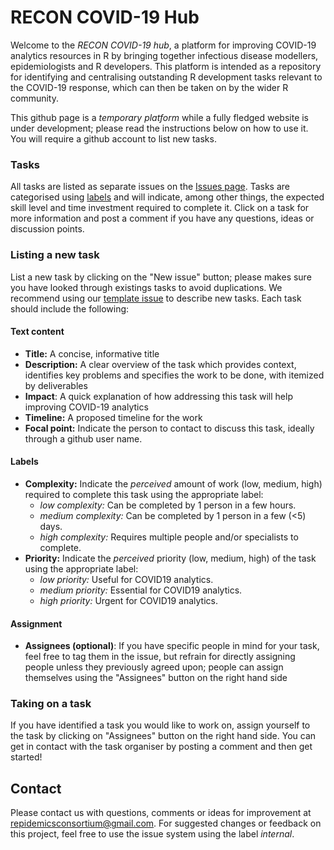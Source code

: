 # RECON COVID-19 Hub

Welcome to the *RECON COVID-19 hub*, a platform for improving COVID-19 analytics
resources in R by bringing together infectious disease modellers,
epidemiologists and R developers. This platform is intended as a repository
for identifying and centralising outstanding R development tasks relevant to the
COVID-19 response, which can then be taken on by the wider R community.

This github page is a *temporary platform* while a fully fledged website is under
development; please read the instructions below on how to use it. You will
require a github account to list new tasks.

### Tasks
All tasks are listed as separate issues on
the [Issues page](https://github.com/reconhub/covid19hub/issues). Tasks are
categorised using [labels](https://github.com/reconhub/covid19hub/labels) and 
will indicate, among other things, the expected skill level and time investment 
required to complete it. Click on a task for more information and post a 
comment if you have any questions, ideas or discussion points.

### Listing a new task
List a new task by clicking on the "New issue" button; please makes sure you
have looked through existings tasks to avoid duplications. We recommend using our 
[template issue](https://github.com/reconhub/covid19hub/issues/1) to describe new 
tasks. Each task should include the following: 

#### Text content
* **Title:** A concise, informative title
* **Description:** A clear overview of the task which provides context,
  identifies key problems and specifies the work to be done, with itemized by 
  deliverables
* **Impact**: A quick explanation of how addressing this task will help improving COVID-19 
  analytics
* **Timeline:** A proposed timeline for the work
* **Focal point:** Indicate the person to contact to discuss this task, ideally through a 
  github user name.

#### Labels
* **Complexity:** Indicate the *perceived* amount of work (low, medium, high) required to
  complete this task using the appropriate label:
    + *low complexity:* Can be completed by 1 person in a few hours.
    + *medium complexity:* Can be completed by 1 person in a few (<5) days.
    + *high complexity:* Requires multiple people and/or specialists to complete.
* **Priority:** Indicate the *perceived* priority (low, medium, high) of the task using 
  the appropriate label:
    + *low priority:* Useful for COVID19 analytics.
    + *medium priority:* Essential for COVID19 analytics.
    + *high priority:* Urgent for COVID19 analytics.


#### Assignment
* **Assignees (optional)**: If you have specific people in mind for your task, feel free to 
  tag them in the issue, but refrain for directly assigning people unless they previously 
  agreed upon; people can assign themselves using the "Assignees" button on the right hand
  side


### Taking on a task
If you have identified a task you would like to work on, assign yourself to the
task by clicking on "Assignees" button on the right hand side. You can get in
contact with the task organiser by posting a comment and then get started!


## Contact
Please contact us with questions, comments or ideas for improvement at
repidemicsconsortium@gmail.com. For suggested changes or feedback on this 
project, feel free to use the issue system using the label *internal*.


